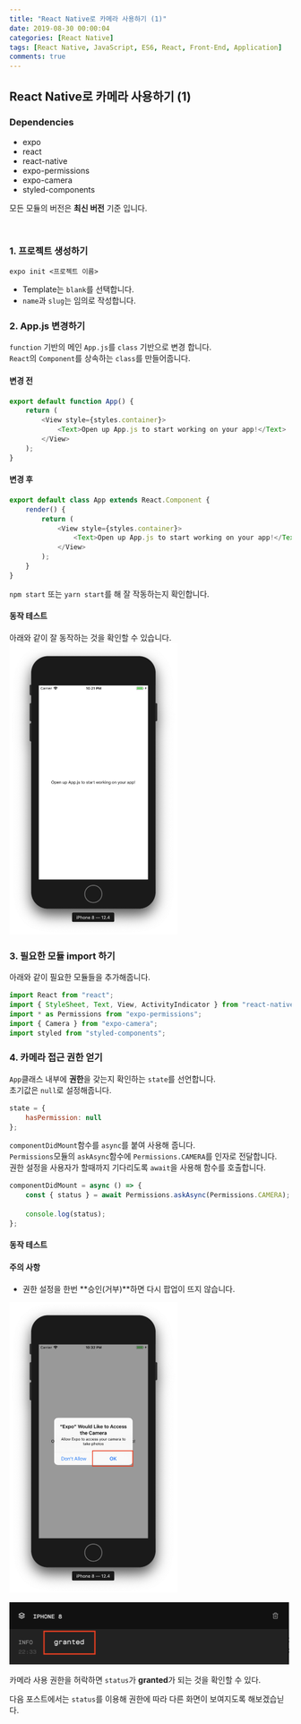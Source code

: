 ```yaml
---
title: "React Native로 카메라 사용하기 (1)"
date: 2019-08-30 00:00:04
categories: [React Native]
tags: [React Native, JavaScript, ES6, React, Front-End, Application]
comments: true
---
```


## React Native로 카메라 사용하기 (1)

### Dependencies

-   expo
-   react
-   react-native
-   expo-permissions
-   expo-camera
-   styled-components

모든 모듈의 버전은 **최신 버전** 기준 입니다.

<br>

### 1. 프로젝트 생성하기

```shell
expo init <프로젝트 이름>
```

-   Template는 `blank`를 선택합니다.
-   `name`과 `slug`는 임의로 작성합니다.

### 2. App.js 변경하기

`function` 기반의 메인 `App.js`를 `class` 기반으로 변경 합니다.<br>
`React`의 `Component`를 상속하는 `class`를 만들어줍니다.

#### 변경 전

```javascript
export default function App() {
    return (
        <View style={styles.container}>
            <Text>Open up App.js to start working on your app!</Text>
        </View>
    );
}
```

#### 변경 후

```javascript
export default class App extends React.Component {
    render() {
        return (
            <View style={styles.container}>
                <Text>Open up App.js to start working on your app!</Text>
            </View>
        );
    }
}
```

`npm start` 또는 `yarn start`를 해 잘 작동하는지 확인합니다.

#### 동작 테스트

아래와 같이 잘 동작하는 것을 확인할 수 있습니다.<br>
<img src="/assets/2019-08-30/1.PNG" width="300" height="auto" alt="아직 안만듬"><br/>

### 3. 필요한 모듈 import 하기

아래와 같이 필요한 모듈들을 추가해줍니다.

```javascript
import React from "react";
import { StyleSheet, Text, View, ActivityIndicator } from "react-native";
import * as Permissions from "expo-permissions";
import { Camera } from "expo-camera";
import styled from "styled-components";
```

### 4. 카메라 접근 권한 얻기

`App`클래스 내부에 **권한**을 갖는지 확인하는 `state`를 선언합니다.<br>
초기값은 `null`로 설정해줍니다.

```javascript
state = {
    hasPermission: null
};
```

`componentDidMount`함수를 `async`를 붙여 사용해 줍니다.<br>
`Permissions`모듈의 `askAsync`함수에 `Permissions.CAMERA`를 인자로 전달합니다.<br>
권한 설정을 사용자가 할때까지 기다리도록 `await`을 사용해 함수를 호출합니다.

```javascript
componentDidMount = async () => {
    const { status } = await Permissions.askAsync(Permissions.CAMERA);

    console.log(status);
};
```

#### 동작 테스트

#### 주의 사항

-   권한 설정을 한번 **승인(거부)**하면 다시 팝업이 뜨지 않습니다.

<img src="/assets/2019-08-30/2.PNG" width="300" height="auto" alt="아직 안만듬"><br/>

<img src="/assets/2019-08-30/3.PNG" width="500" height="auto" alt="아직 안만듬"><br/>

카메라 사용 권한을 허락하면 `status`가 **granted**가 되는 것을 확인할 수 있다.<br>

다음 포스트에서는 `status`를 이용해 권한에 따라 다른 화면이 보여지도록 해보겠습닏다.
